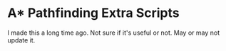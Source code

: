 # A* Pathfinding Extra Scripts

I made this a long time ago. Not sure if it's useful or not. May or may not update it. 